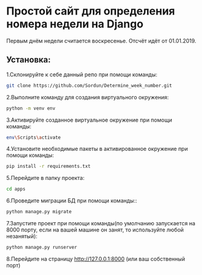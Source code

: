 # Простой сайт для определения номера недели на Django

Первым днём недели считается воскресенье. Отсчёт идёт от 01.01.2019.

## Установка:

1.Склонируйте к себе данный репо при помощи команды:

```bash
git clone https://github.com/Sordun/Determine_week_number.git
```

2.Выполните команду для создания виртуального окружения:
```bash
python -m venv env
```

3.Активируйте созданное виртуальное окружение при помощи команды:
```bash
env\Scripts\activate
```

4.Установите необходимые пакеты в активированное окружение при помощи команды:
```bash
pip install -r requirements.txt
```

5.Перейдите в папку проекта:
```bash
cd apps
```

6.Проведите миграции БД при помощи команды::
```bash
python manage.py migrate
```

7.Запустите проект при помощи команды(по умолчанию запускается на 8000 порту, если на вашей машине он занят, то используйте любой незанятый):
```bash
python manage.py runserver
```

8.Перейдите на страницу http://127.0.0.1:8000 (или ваш собственный порт)